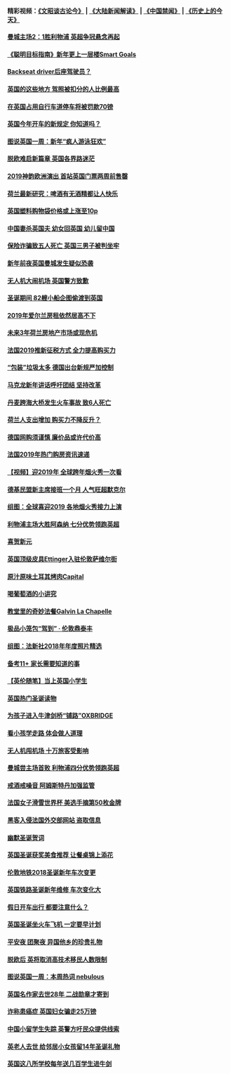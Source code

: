 #### 精彩视频：[《文昭谈古论今》](https://github.com/gfw-breaker/wenzhao/blob/master/README.md?t=01051830) | [《大陆新闻解读》](https://github.com/gfw-breaker/ntdtv-comedy/blob/master/README.md?t=01051830) | [《中国禁闻》](https://github.com/gfw-breaker/ntdtv-news/blob/master/README.md?t=01051830) | [《历史上的今天》](https://github.com/gfw-breaker/today-in-history/blob/master/README.md?t=01051830) 

#### [曼城主场2：1胜利物浦 英超争冠悬念再起](../pages/nsc974/n10954843.md?t=01051830) 

#### [《聪明目标指南》新年更上一层楼Smart Goals](../pages/nsc974/n10954583.md?t=01051830) 

#### [Backseat driver后座驾驶员？](../pages/nsc974/n10954192.md?t=01051830) 

#### [英国的这些地方 驾照被扣分的人比例最高](../pages/nsc974/n10954152.md?t=01051830) 

#### [在英国占用自行车道停车将被罚款70镑](../pages/nsc974/n10954142.md?t=01051830) 

#### [英国今年开车的新规定 你知道吗？](../pages/nsc974/n10953267.md?t=01051830) 

#### [图说英国一周：新年“疯人游泳狂欢”](../pages/nsc974/n10953234.md?t=01051830) 

#### [脱欧难启新篇章 英国各界路迷茫](../pages/nsc974/n10951727.md?t=01051830) 

#### [2019神韵欧洲演出 首站英国门票两周前售罄](../pages/nsc974/n10951678.md?t=01051830) 

#### [荷兰最新研究：啤酒有无酒精都让人快乐](../pages/nsc974/n10950834.md?t=01051830) 

#### [英国塑料购物袋价格或上涨至10p](../pages/nsc974/n10951770.md?t=01051830) 

#### [中国妻杀英国夫 幼女回英国 幼儿留中国](../pages/nsc974/n10951754.md?t=01051830) 

#### [保险诈骗致五人死亡 英国三男子被判坐牢](../pages/nsc974/n10951747.md?t=01051830) 

#### [新年前夜英国曼城发生疑似恐袭](../pages/nsc974/n10951741.md?t=01051830) 

#### [无人机大闹机场 英国警方致歉](../pages/nsc974/n10951733.md?t=01051830) 

#### [圣诞期间 82艘小船企图偷渡到英国](../pages/nsc974/n10951711.md?t=01051830) 

#### [2019年爱尔兰房租依然居高不下](../pages/nsc974/n10950906.md?t=01051830) 

#### [未来3年荷兰房地产市场或现危机](../pages/nsc974/n10950888.md?t=01051830) 

#### [法国2019推新征税方式 全力提高购买力](../pages/nsc974/n10946987.md?t=01051830) 

#### [“包装”垃圾太多 德国出台新规严加控制](../pages/nsc974/n10948358.md?t=01051830) 

#### [马克龙新年讲话呼吁团结 坚持改革](../pages/nsc974/n10947012.md?t=01051830) 

#### [丹麦跨海大桥发生火车事故 致6人死亡](../pages/nsc974/n10948353.md?t=01051830) 

#### [荷兰人支出增加 购买力不降反升？](../pages/nsc974/n10948390.md?t=01051830) 

#### [德国网购须谨慎 廉价品或许代价高](../pages/nsc974/n10948233.md?t=01051830) 

#### [法国2019年热门购房资讯速递](../pages/nsc974/n10947033.md?t=01051830) 

#### [【视频】迎2019年 全球跨年烟火秀一次看](../pages/nsc974/n10946627.md?t=01051830) 

#### [德基民盟新主席接班一个月 人气旺超默克尔](../pages/nsc974/n10946634.md?t=01051830) 

#### [组图：全球喜迎2019 各地烟火秀接力上演](../pages/nsc974/n10945584.md?t=01051830) 

#### [利物浦主场大胜阿森纳 七分优势领跑英超](../pages/nsc974/n10945421.md?t=01051830) 

#### [喜贺新元](../pages/nsc974/n10936605.md?t=01051830) 

#### [英国顶级皮具Ettinger入驻伦敦萨维尔街](../pages/nsc974/n10936595.md?t=01051830) 

#### [原汁原味土耳其烤肉Capital](../pages/nsc974/n10936573.md?t=01051830) 

#### [喝葡萄酒的小讲究](../pages/nsc974/n10936535.md?t=01051830) 

#### [教堂里的奇妙法餐Galvin La Chapelle](../pages/nsc974/n10935913.md?t=01051830) 

#### [极品小笼包“驾到” · 伦敦鼎泰丰](../pages/nsc974/n10935791.md?t=01051830) 

#### [组图：法新社2018年年度照片精选](../pages/nsc974/n10935213.md?t=01051830) 

#### [备考11+ 家长需要知道的事](../pages/nsc974/n10934312.md?t=01051830) 

#### [【英伦随笔】当上英国小学生](../pages/nsc974/n10934305.md?t=01051830) 

#### [英国热门圣诞读物](../pages/nsc974/n10934285.md?t=01051830) 

#### [为孩子进入牛津剑桥“铺路”OXBRIDGE](../pages/nsc974/n10934233.md?t=01051830) 

#### [看小孩学走路 体会做人道理](../pages/nsc974/n10934169.md?t=01051830) 

#### [无人机闯机场  十万旅客受影响](../pages/nsc974/n10934028.md?t=01051830) 

#### [曼城尝主场首败 利物浦四分优势领跑英超](../pages/nsc974/n10932818.md?t=01051830) 

#### [戒酒戒噪音 阿姆斯特丹加强监管](../pages/nsc974/n10928070.md?t=01051830) 

#### [法国女子滑雪世界杯 美选手摘第50枚金牌](../pages/nsc974/n10927351.md?t=01051830) 

#### [黑客入侵法国外交部网站 盗取信息](../pages/nsc974/n10927269.md?t=01051830) 

#### [幽默圣诞贺词](../pages/nsc974/n10926672.md?t=01051830) 

#### [英国圣诞获奖美食推荐 让餐桌锦上添花](../pages/nsc974/n10926641.md?t=01051830) 

#### [伦敦地铁2018圣诞新年车次变更](../pages/nsc974/n10926629.md?t=01051830) 

#### [英国铁路圣诞新年维修 车次变化大](../pages/nsc974/n10926618.md?t=01051830) 

#### [假日开车出行 都要注意什么？](../pages/nsc974/n10926610.md?t=01051830) 

#### [英国圣诞坐火车飞机 一定要早计划](../pages/nsc974/n10926599.md?t=01051830) 

#### [平安夜 团聚夜 异国他乡的珍贵礼物](../pages/nsc974/n10925634.md?t=01051830) 

#### [脱欧后 英将取消高技术移民人数限制](../pages/nsc974/n10924981.md?t=01051830) 

#### [图说英国一周：本周热词 nebulous](../pages/nsc974/n10925020.md?t=01051830) 

#### [英国名作家去世28年 二战勋章才寄到](../pages/nsc974/n10925014.md?t=01051830) 

#### [诈称患癌症 英国妇女骗走25万镑](../pages/nsc974/n10925008.md?t=01051830) 

#### [中国小留学生失踪  英警方吁民众提供线索](../pages/nsc974/n10925001.md?t=01051830) 

#### [英老人去世 给邻居小女孩留14年圣诞礼物](../pages/nsc974/n10924997.md?t=01051830) 

#### [英国这八所学校每年送几百学生进牛剑](../pages/nsc974/n10924990.md?t=01051830) 

